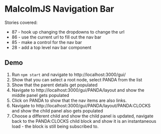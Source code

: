 # MalcolmJS Navigation Bar

Stories covered:
- 87 - hook up changing the dropdowns to change the url
- 86 - use the current url to fill out the nav bar
- 85 - make a control for the nav bar
- 28 - add a top level nav bar component

## Demo

1. Run `npm start` and navigate to http://localhost:3000/gui/
1. Show that you can select a root node, select PANDA from the list
1. Show that the parent details get populated
1. Navigate to http://localhost:3000/gui/PANDA/layout and show the middle panel gets populated
1. Click on PANDA to show that the nav items are also links.
1. Navigate to http://localhost:3000/gui/PANDA/layout/PANDA:CLOCKS and show the child panel also gets populated
1. Choose a different child and show the child panel is updated, navigate back to the PANDA:CLOCKS child block and show it is an instantaneous load - the block is still being subscribed to.